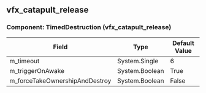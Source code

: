 ## vfx_catapult_release

### Component: TimedDestruction (vfx_catapult_release)

|Field|Type|Default Value|
|---|---|---|
|m_timeout|System.Single|6|
|m_triggerOnAwake|System.Boolean|True|
|m_forceTakeOwnershipAndDestroy|System.Boolean|False|

